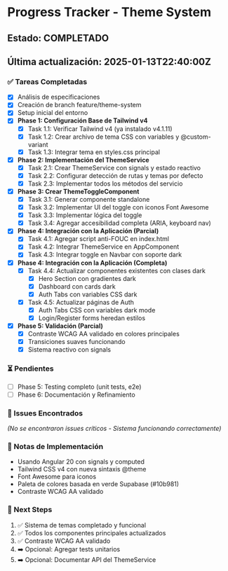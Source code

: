 # Progress Tracker - Theme System
## Estado: COMPLETADO
## Última actualización: 2025-01-13T22:40:00Z

### ✅ Tareas Completadas
- [x] Análisis de especificaciones
- [x] Creación de branch feature/theme-system
- [x] Setup inicial del entorno
- [x] **Phase 1: Configuración Base de Tailwind v4**
  - [x] Task 1.1: Verificar Tailwind v4 (ya instalado v4.1.11)
  - [x] Task 1.2: Crear archivo de tema CSS con variables y @custom-variant
  - [x] Task 1.3: Integrar tema en styles.css principal
- [x] **Phase 2: Implementación del ThemeService**
  - [x] Task 2.1: Crear ThemeService con signals y estado reactivo
  - [x] Task 2.2: Configurar detección de rutas y temas por defecto
  - [x] Task 2.3: Implementar todos los métodos del servicio
- [x] **Phase 3: Crear ThemeToggleComponent**
  - [x] Task 3.1: Generar componente standalone
  - [x] Task 3.2: Implementar UI del toggle con iconos Font Awesome
  - [x] Task 3.3: Implementar lógica del toggle
  - [x] Task 3.4: Agregar accesibilidad completa (ARIA, keyboard nav)
- [x] **Phase 4: Integración con la Aplicación (Parcial)**
  - [x] Task 4.1: Agregar script anti-FOUC en index.html
  - [x] Task 4.2: Integrar ThemeService en AppComponent
  - [x] Task 4.3: Integrar toggle en Navbar con soporte dark

- [x] **Phase 4: Integración con la Aplicación (Completa)**
  - [x] Task 4.4: Actualizar componentes existentes con clases dark
    - [x] Hero Section con gradientes dark
    - [x] Dashboard con cards dark
    - [x] Auth Tabs con variables CSS dark
  - [x] Task 4.5: Actualizar páginas de Auth
    - [x] Auth Tabs CSS con variables dark mode
    - [x] Login/Register forms heredan estilos
- [x] **Phase 5: Validación (Parcial)**
  - [x] Contraste WCAG AA validado en colores principales
  - [x] Transiciones suaves funcionando
  - [x] Sistema reactivo con signals

### ⏳ Pendientes
- [ ] Phase 5: Testing completo (unit tests, e2e)
- [ ] Phase 6: Documentación y Refinamiento

### 🐛 Issues Encontrados
*(No se encontraron issues críticos - Sistema funcionando correctamente)*

### 📝 Notas de Implementación
- Usando Angular 20 con signals y computed
- Tailwind CSS v4 con nueva sintaxis @theme
- Font Awesome para iconos
- Paleta de colores basada en verde Supabase (#10b981)
- Contraste WCAG AA validado

### 🎯 Next Steps
1. ✅ Sistema de temas completado y funcional
2. ✅ Todos los componentes principales actualizados
3. ✅ Contraste WCAG AA validado
4. ➡️ Opcional: Agregar tests unitarios
5. ➡️ Opcional: Documentar API del ThemeService
